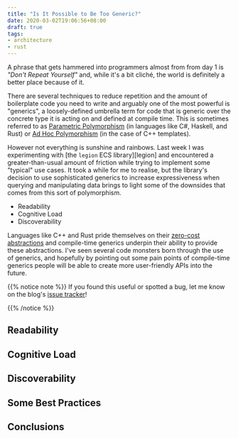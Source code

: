 ```yaml
---
title: "Is It Possible to Be Too Generic?"
date: 2020-03-02T19:06:56+08:00
draft: true
tags:
- architecture
- rust
---
```


A phrase that gets hammered into programmers almost from from day 1 is *"Don't
Repeat Yourself"* and, while it's a bit cliché, the world is definitely a better
place because of it.

There are several techniques to reduce repetition and the amount of boilerplate
code you need to write and arguably one of the most powerful is "generics", a
loosely-defined umbrella term for code that is generic over the concrete type
it is acting on and defined at compile time. This is sometimes referred to as
[Parametric Polymorphism][para-poly] (in languages like C#, Haskell, and Rust)
or [Ad Hoc Polymorphism][ad-hoc] (in the case of C++ templates).

However not everything is sunshine and rainbows. Last week I was experimenting
with [the `legion` ECS library][legion] and encountered a greater-than-usual 
amount of friction while trying to implement some "typical" use cases. It took
a while for me to realise, but the library's decision to use sophisticated 
generics to increase expressiveness when querying and manipulating data brings
to light some of the downsides that comes from this sort of polymorphism.

- Readability
- Cognitive Load
- Discoverability

Languages like C++ and Rust pride themselves on their [zero-cost
abstractions][0-cost] and compile-time generics underpin their ability to
provide these abstractions. I've seen several code monsters born through the
use of generics, and hopefully by pointing out some pain points of compile-time
generics people will be able to create more user-friendly APIs into the future.

{{% notice note %}}
If you found this useful or spotted a bug, let me know on the blog's
[issue tracker][issue]!

[issue]: https://github.com/Michael-F-Bryan/adventures.michaelfbryan.com
{{% /notice %}}

## Readability

## Cognitive Load

## Discoverability

## Some Best Practices

## Conclusions

[para-poly]: https://en.wikipedia.org/wiki/Parametric_polymorphism
[ad-hoc]: https://en.wikipedia.org/wiki/Ad_hoc_polymorphism
[0-cost]: https://www.quora.com/What-are-zero-cost-abstractions-in-programming-languages
